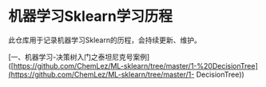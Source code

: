 # 机器学习Sklearn学习历程

此仓库用于记录机器学习Sklearn的历程，会持续更新、维护。

[一、机器学习-决策树入门之泰坦尼克号案例]([https://github.com/ChemLez/ML-sklearn/tree/master/1-%20DecisionTree](https://github.com/ChemLez/ML-sklearn/tree/master/1- DecisionTree))

